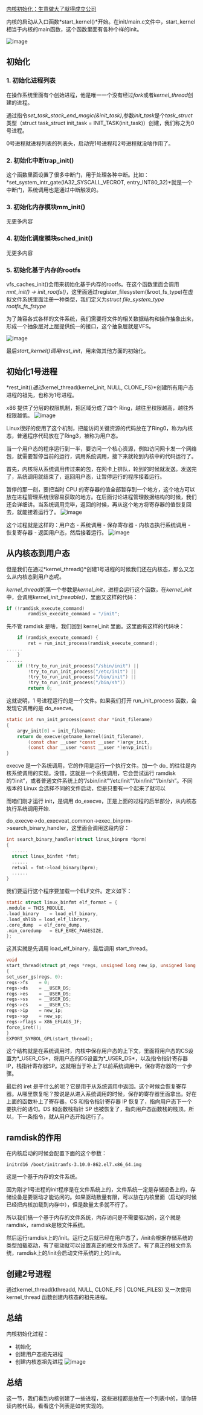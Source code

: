 [内核初始化：生意做大了就得成立公司](https://time.geekbang.org/column/article/90109)

内核的启动从入口函数*start_kernel()*开始。在init/main.c文件中，start_kernel相当于内核的main函数，这个函数里面有各种个样的init。

![image](https://user-images.githubusercontent.com/12036324/65810900-57e59400-e1e3-11e9-82cc-a465c2ae4582.png)


## 初始化

### 1. 初始化进程列表
在操作系统里面有个创始进程，他是唯一一个没有经过*fork*或者*kernel_thread*创建的进程。

通过指令*set_task_stack_end_magic(&init_task)*,参数*init_task*是个*task_struct*类型（struct task_struct init_task = INIT_TASK(init_task)）创建，我们称之为0号进程。

0号进程就进程列表的列表头，启动完1号进程和2号进程就没啥作用了。

### 2. 初始化中断trap_init()
这个函数里面设置了很多中断门，用于处理各种中断。比如：*set_system_intr_gate(IA32_SYSCALL_VECROT, entry_INT80_32)*就是一个中断门，系统调用也是通过中断触发的。


### 3. 初始化内存模块mm_init()

无更多内容

### 4. 初始化调度模块sched_init()
无更多内容

### 5. 初始化基于内存的rootfs
vfs_caches_init()会用来初始化基于内存的rootfs。在这个函数里面会调用*mnt_init() -> init_rootfs()*，这里面通过register_filesystem(&root_fs_type)在虚拟文件系统里面注册一种类型，我们定义为*struct file_system_type rootfs_fs_fstype*

为了兼容各式各样的文件系统，我们需要将文件的相关数据结构和操作抽象出来，形成一个抽象层对上层提供统一的接口，这个抽象层就是VFS。

![image](https://user-images.githubusercontent.com/12036324/65810896-5025ef80-e1e3-11e9-99d3-68e9573bffb0.png)

最后*start_kernel()*调用*rest_init*，用来做其他方面的初始化。


## 初始化1号进程

*rest_init()*通过*kernel_thread(kernel_init, NULL, CLONE_FS)*创建所有用户态进程的祖先，也称为1号进程。

x86 提供了分层的权限机制，把区域分成了四个 Ring，越往里权限越高，越往外权限越低。
![image](https://user-images.githubusercontent.com/12036324/65810890-3edce300-e1e3-11e9-812d-e37ec246aa04.png)

Linux很好的使用了这个机制，把能访问关键资源的代码放在了Ring0，称为内核态，普通程序代码放在了Ring3，被称为用户态。


当一个用户态的程序运行到一半，要访问一个核心资源，例如访问网卡发一个网络包，就需要暂停当前的运行，调用系统调用，接下来就轮到内核中的代码运行了。


首先，内核将从系统调用传过来的包，在网卡上排队，轮到的时候就发送。发送完了，系统调用就结束了，返回用户态，让暂停运行的程序接着运行。

暂停的那一刻，要把当时 CPU 的寄存器的值全部暂存到一个地方，这个地方可以放在进程管理系统很容易获取的地方。在后面讨论进程管理数据结构的时候，我们还会详细讲。当系统调用完毕，返回的时候，再从这个地方将寄存器的值恢复回去，就能接着运行了。
![image](https://user-images.githubusercontent.com/12036324/65810888-37b5d500-e1e3-11e9-9cc9-93289f1311ca.png)

这个过程就是这样的：用户态 - 系统调用 - 保存寄存器 - 内核态执行系统调用 - 恢复寄存器 - 返回用户态，然后接着运行。
![image](https://user-images.githubusercontent.com/12036324/65810884-210f7e00-e1e3-11e9-9150-a2130be23c27.png)
## 从内核态到用户态

但是我们在通过*kernel_thread()*创建1号进程的时候我们还在内核态，那么又怎么从内核态到用户态呢。


*kernel_thread*的第一个参数是*kernel_init*，进程会运行这个函数，在*kernel_init*中，会调用*kernel_init_freeable()*，里面又这样的代码：
```c
if (!ramdisk_execute_command)
		ramdisk_execute_command = "/init";
```
先不管 ramdisk 是啥，我们回到 kernel_init 里面。这里面有这样的代码块：
```c
	if (ramdisk_execute_command) {
		ret = run_init_process(ramdisk_execute_command);
......
	}
......
	if (!try_to_run_init_process("/sbin/init") ||
	    !try_to_run_init_process("/etc/init") ||
	    !try_to_run_init_process("/bin/init") ||
	    !try_to_run_init_process("/bin/sh"))
		return 0;

```
这就说明，1 号进程运行的是一个文件。如果我们打开 run_init_process 函数，会发现它调用的是 do_execve。
```c
static int run_init_process(const char *init_filename)
{
	argv_init[0] = init_filename;
	return do_execve(getname_kernel(init_filename),
		(const char __user *const __user *)argv_init,
		(const char __user *const __user *)envp_init);
}
```
execve 是一个系统调用，它的作用是运行一个执行文件。加一个 do_ 的往往是内核系统调用的实现。没错，这就是一个系统调用，它会尝试运行 ramdisk 的“/init”，或者普通文件系统上的“/sbin/init”“/etc/init”“/bin/init”“/bin/sh”。不同版本的 Linux 会选择不同的文件启动，但是只要有一个起来了就可以

而咱们刚才运行 init，是调用 do_execve，正是上面的过程的后半部分，从内核态执行系统调用开始.


do_execve->do_execveat_common->exec_binprm->search_binary_handler，这里面会调用这段内容：

```c
int search_binary_handler(struct linux_binprm *bprm)
{
  ......
  struct linux_binfmt *fmt;
  ......
  retval = fmt->load_binary(bprm);
  ......
}

```
我们要运行这个程序要加载一个ELF文件。定义如下：

```c
static struct linux_binfmt elf_format = {
.module	= THIS_MODULE,
.load_binary	= load_elf_binary,
.load_shlib	= load_elf_library,
.core_dump	= elf_core_dump,
.min_coredump	= ELF_EXEC_PAGESIZE,
};

```
这其实就是先调用 load_elf_binary，最后调用 start_thread。
```c
void
start_thread(struct pt_regs *regs, unsigned long new_ip, unsigned long new_sp)
{
set_user_gs(regs, 0);
regs->fs	= 0;
regs->ds	= __USER_DS;
regs->es	= __USER_DS;
regs->ss	= __USER_DS;
regs->cs	= __USER_CS;
regs->ip	= new_ip;
regs->sp	= new_sp;
regs->flags	= X86_EFLAGS_IF;
force_iret();
}
EXPORT_SYMBOL_GPL(start_thread);
```
这个结构就是在系统调用时，内核中保存用户态的上下文，里面将用户态的CS设置为*_USER_CS*，将用户态的DS设置为*_USER_DS*，以及指令指针寄存器IP，栈指针寄存器SP。这就相当于补上了以前系统调用中，保存寄存器的一个步骤。


最后的 iret 是干什么的呢？它是用于从系统调用中返回。这个时候会恢复寄存器。从哪里恢复呢？按说是从进入系统调用的时候，保存的寄存器里面拿出。好在上面的函数补上了寄存器。CS 和指令指针寄存器 IP 恢复了，指向用户态下一个要执行的语句。DS 和函数栈指针 SP 也被恢复了，指向用户态函数栈的栈顶。所以，下一条指令，就从用户态开始运行了。


## ramdisk的作用

在内核启动的时候会配置下面的这个参数：
```shell
initrd16 /boot/initramfs-3.10.0-862.el7.x86_64.img
```
这是一个基于内存的文件系统。

因为刚才1号进程的init程序是在文件系统上的，文件系统一定是存储设备上的，存储设备是要驱动才能访问的。如果驱动数量有限，可以放在内核里面（启动的时候已经把内核加载到内存中），但是数量太多就不行了。


所以我们搞一个基于内存的文件系统，内存访问是不需要驱动的，这个就是ramdisk，ramdisk是根文件系统。

然后运行ramdisk上的/init。运行之后就已经在用户态了，/init会根据存储系统的类型加载驱动，有了驱动就可以设置真正的根文件系统了。有了真正的根文件系统，ramdisk上的/init会启动文件系统的上的/init。



## 创建2号进程
通过kernel_thread(kthreadd, NULL, CLONE_FS | CLONE_FILES) 又一次使用 kernel_thread 函数创建内核态的祖先进程。


## 总结
内核初始化过程：
- 初始化
- 创建用户态祖先进程
- 创建内核态祖先进程
![image](https://user-images.githubusercontent.com/12036324/65810880-194fd980-e1e3-11e9-86f0-967a87d4eed9.png)

## 总结
这一节，我们看到内核创建了一些进程，这些进程都是放在一个列表中的，请你研读内核代码，看看这个列表是如何实现的。

